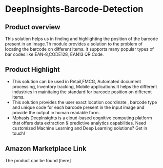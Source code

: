 # DeepInsights-Barcode-Detection

## Product overview

This solution helps us in finding and highlighting the position of the barcode present in an image.Th module provides a solution to the problem of locating the barcode on different items. It supports many popular types of bar codes like  EAN-8,CODE128, EAN13  QR Code.

## Product Highlight 

* This solution can be used in Retail,FMCG, Automated document processing, Inventory tracking, Mobile applications.It helps the different industries in mainitaing the standard for barcode position on different items.
* This solution provides the user exact location coordinate , barcode type and unique code for each barcode present in the input image and provide the output in human readable form.
* Mphasis DeepInsights is a cloud-based cognitive computing platform that offers data extraction & predictive analytics capabilities. Need customized Machine Learning and Deep Learning solutions? Get in touch!

## Amazon Marketplace Link
The product can be found [here]

